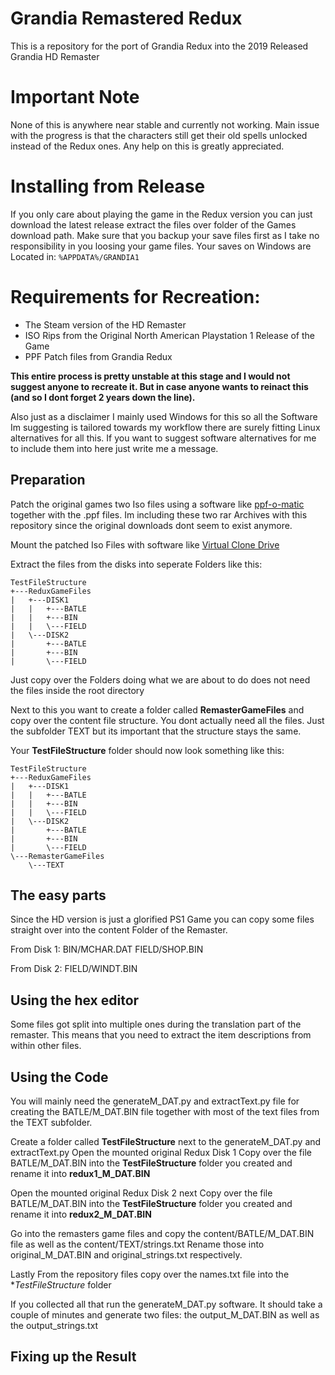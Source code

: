 # Grandia Remastered Redux

This is a repository for the port of Grandia Redux into the 2019 Released Grandia HD Remaster

# Important Note
None of this is anywhere near stable and currently not working. Main issue with the progress is that the characters still get their old spells unlocked instead of the Redux ones. Any help on this is greatly appreciated.

# Installing from Release
If you only care about playing the game in the Redux version you can just download the latest release extract the files over folder of the Games download path. 
Make sure that you backup your save files first as I take no responsibility in you loosing your game files.
Your saves on Windows are Located in: ```%APPDATA%/GRANDIA1```

# Requirements for Recreation:
- The Steam version of the HD Remaster
- ISO Rips from the Original North American Playstation 1 Release of the Game
- PPF Patch files from Grandia Redux

**This entire process is pretty unstable at this stage and I would not suggest anyone to recreate it. But in case anyone wants to reinact this (and so I dont forget 2 years down the line).**

Also just as a disclaimer I mainly used Windows for this so all the Software Im suggesting is tailored towards my workflow there are surely fitting Linux alternatives for all this. If you want to suggest software alternatives for me to include them into here just write me a message.

## Preparation
Patch the original games two Iso files using a software like [ppf-o-matic](http://www.romhacking.net/utilities/356/) together with the .ppf files. Im including these two rar Archives with this repository since the original downloads dont seem to exist anymore.

Mount the patched Iso Files with software like [Virtual Clone Drive](https://www.elby.ch/en/products/vcd.html)

Extract the files from the disks into seperate Folders like this:
```
TestFileStructure
+---ReduxGameFiles
|   +---DISK1
|   |   +---BATLE
|   |   +---BIN
|   |   \---FIELD
|   \---DISK2
|       +---BATLE
|       +---BIN
|       \---FIELD
```
Just copy over the Folders doing what we are about to do does not need the files inside the root directory

Next to this you want to create a folder called **RemasterGameFiles** and copy over the content file structure. You dont actually need all the files. Just the subfolder TEXT but its important that the structure stays the same.

Your **TestFileStructure** folder should now look something like this:
```
TestFileStructure
+---ReduxGameFiles
|   +---DISK1
|   |   +---BATLE
|   |   +---BIN
|   |   \---FIELD
|   \---DISK2
|       +---BATLE
|       +---BIN
|       \---FIELD
\---RemasterGameFiles
    \---TEXT
```

## The easy parts

Since the HD version is just a glorified PS1 Game you can copy some files straight over into the content Folder of the Remaster. 

From Disk 1:
BIN/MCHAR.DAT
FIELD/SHOP.BIN

From Disk 2:
FIELD/WINDT.BIN

## Using the hex editor

Some files got split into multiple ones during the translation part of the remaster. This means that you need to extract the item descriptions from within other files.




## Using the Code
You will mainly need the generateM_DAT.py and extractText.py file for creating the BATLE/M_DAT.BIN file together with most of the text files from the TEXT subfolder.

Create a folder called **TestFileStructure** next to the generateM_DAT.py and ex<span>tractText.p</span>y
Open the mounted original Redux Disk 1
Copy over the file BATLE/M_DAT.BIN into the **TestFileStructure** folder you created and rename it into **redux1_M_DAT.BIN**

Open the mounted original Redux Disk 2 next
Copy over the file BATLE/M_DAT.BIN into the **TestFileStructure** folder you created and rename it into **redux2_M_DAT.BIN**

Go into the remasters game files and copy the content/BATLE/M_DAT.BIN file as well as the content/TEXT/strings.txt
Rename those into original_M_DAT.BIN and original_strings.txt respectively.

Lastly From the repository files copy over the names.txt file into the **TestFileStructure* folder

If you collected all that run the generateM_DAT.py software. It should take a couple of minutes and generate two files: the output_M_DAT.BIN as well as the output_strings.txt



## Fixing up the Result

